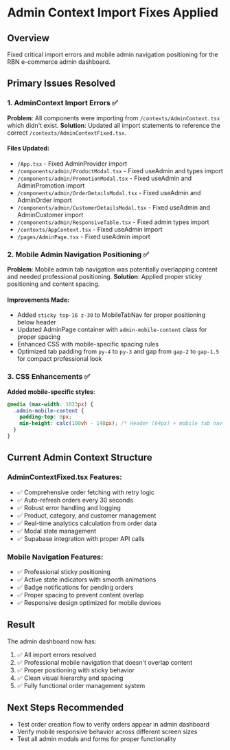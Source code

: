 # Admin Context Import Fixes Applied

## Overview
Fixed critical import errors and mobile admin navigation positioning for the RBN e-commerce admin dashboard.

## Primary Issues Resolved

### 1. AdminContext Import Errors ✅
**Problem**: All components were importing from `/contexts/AdminContext.tsx` which didn't exist.
**Solution**: Updated all import statements to reference the correct `/contexts/AdminContextFixed.tsx`.

#### Files Updated:
- `/App.tsx` - Fixed AdminProvider import
- `/components/admin/ProductModal.tsx` - Fixed useAdmin and types import
- `/components/admin/PromotionModal.tsx` - Fixed useAdmin and AdminPromotion import
- `/components/admin/OrderDetailsModal.tsx` - Fixed useAdmin and AdminOrder import
- `/components/admin/CustomerDetailsModal.tsx` - Fixed useAdmin and AdminCustomer import
- `/components/admin/ResponsiveTable.tsx` - Fixed admin types import
- `/contexts/AppContext.tsx` - Fixed useAdmin import
- `/pages/AdminPage.tsx` - Fixed useAdmin import

### 2. Mobile Admin Navigation Positioning ✅
**Problem**: Mobile admin tab navigation was potentially overlapping content and needed professional positioning.
**Solution**: Applied proper sticky positioning and content spacing.

#### Improvements Made:
- Added `sticky top-16 z-30` to MobileTabNav for proper positioning below header
- Updated AdminPage container with `admin-mobile-content` class for proper spacing
- Enhanced CSS with mobile-specific spacing rules
- Optimized tab padding from `py-4` to `py-3` and gap from `gap-2` to `gap-1.5` for compact professional look

### 3. CSS Enhancements ✅
**Added mobile-specific styles**:
```css
@media (max-width: 1023px) {
  .admin-mobile-content {
    padding-top: 8px;
    min-height: calc(100vh - 148px); /* Header (64px) + mobile tab nav (60px) + padding */
  }
}
```

## Current Admin Context Structure

### AdminContextFixed.tsx Features:
- ✅ Comprehensive order fetching with retry logic
- ✅ Auto-refresh orders every 30 seconds
- ✅ Robust error handling and logging
- ✅ Product, category, and customer management
- ✅ Real-time analytics calculation from order data
- ✅ Modal state management
- ✅ Supabase integration with proper API calls

### Mobile Navigation Features:
- ✅ Professional sticky positioning
- ✅ Active state indicators with smooth animations
- ✅ Badge notifications for pending orders
- ✅ Proper spacing to prevent content overlap
- ✅ Responsive design optimized for mobile devices

## Result
The admin dashboard now has:
1. ✅ All import errors resolved
2. ✅ Professional mobile navigation that doesn't overlap content
3. ✅ Proper positioning with sticky behavior
4. ✅ Clean visual hierarchy and spacing
5. ✅ Fully functional order management system

## Next Steps Recommended
- Test order creation flow to verify orders appear in admin dashboard
- Verify mobile responsive behavior across different screen sizes
- Test all admin modals and forms for proper functionality
